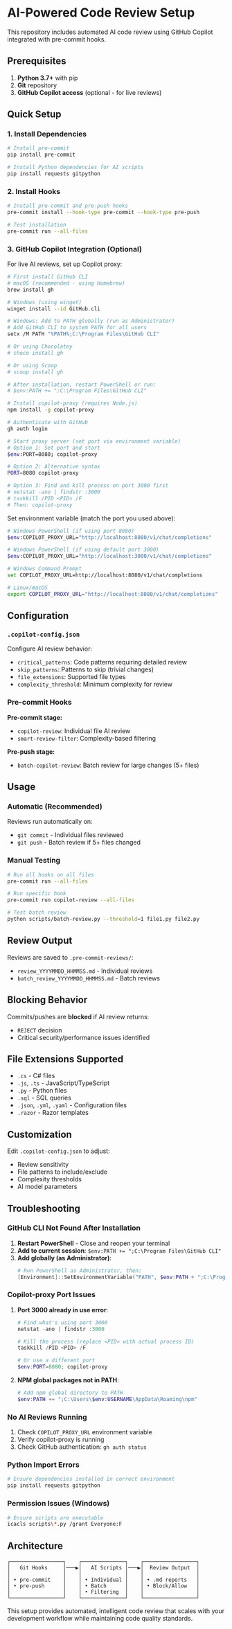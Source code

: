 # AI-Powered Code Review Setup

This repository includes automated AI code review using GitHub Copilot integrated with pre-commit hooks.

## Prerequisites

1. **Python 3.7+** with pip
2. **Git** repository
3. **GitHub Copilot access** (optional - for live reviews)

## Quick Setup

### 1. Install Dependencies

```bash
# Install pre-commit
pip install pre-commit

# Install Python dependencies for AI scripts
pip install requests gitpython
```

### 2. Install Hooks

```bash
# Install pre-commit and pre-push hooks
pre-commit install --hook-type pre-commit --hook-type pre-push

# Test installation
pre-commit run --all-files
```

### 3. GitHub Copilot Integration (Optional)

For live AI reviews, set up Copilot proxy:

```bash
# First install GitHub CLI
# macOS (recommended - using Homebrew)
brew install gh

# Windows (using winget)
winget install --id GitHub.cli

# Windows: Add to PATH globally (run as Administrator)
# Add GitHub CLI to system PATH for all users
setx /M PATH "%PATH%;C:\Program Files\GitHub CLI"

# Or using Chocolatey
# choco install gh

# Or using Scoop
# scoop install gh

# After installation, restart PowerShell or run:
# $env:PATH += ";C:\Program Files\GitHub CLI"

# Install copilot-proxy (requires Node.js)
npm install -g copilot-proxy

# Authenticate with GitHub
gh auth login

# Start proxy server (set port via environment variable)
# Option 1: Set port and start
$env:PORT=8080; copilot-proxy

# Option 2: Alternative syntax
PORT=8080 copilot-proxy

# Option 3: Find and kill process on port 3000 first
# netstat -ano | findstr :3000
# taskkill /PID <PID> /F
# Then: copilot-proxy
```

Set environment variable (match the port you used above):
```bash
# Windows PowerShell (if using port 8080)
$env:COPILOT_PROXY_URL="http://localhost:8080/v1/chat/completions"

# Windows PowerShell (if using default port 3000)
$env:COPILOT_PROXY_URL="http://localhost:3000/v1/chat/completions"

# Windows Command Prompt
set COPILOT_PROXY_URL=http://localhost:8080/v1/chat/completions

# Linux/macOS
export COPILOT_PROXY_URL="http://localhost:8080/v1/chat/completions"
```

## Configuration

### `.copilot-config.json`
Configure AI review behavior:
- `critical_patterns`: Code patterns requiring detailed review
- `skip_patterns`: Patterns to skip (trivial changes)
- `file_extensions`: Supported file types
- `complexity_threshold`: Minimum complexity for review

### Pre-commit Hooks

**Pre-commit stage:**
- `copilot-review`: Individual file AI review
- `smart-review-filter`: Complexity-based filtering

**Pre-push stage:**
- `batch-copilot-review`: Batch review for large changes (5+ files)

## Usage

### Automatic (Recommended)
Reviews run automatically on:
- `git commit` - Individual files reviewed
- `git push` - Batch review if 5+ files changed

### Manual Testing
```bash
# Run all hooks on all files
pre-commit run --all-files

# Run specific hook
pre-commit run copilot-review --all-files

# Test batch review
python scripts/batch-review.py --threshold=1 file1.py file2.py
```

## Review Output

Reviews are saved to `.pre-commit-reviews/`:
- `review_YYYYMMDD_HHMMSS.md` - Individual reviews
- `batch_review_YYYYMMDD_HHMMSS.md` - Batch reviews

## Blocking Behavior

Commits/pushes are **blocked** if AI review returns:
- `REJECT` decision
- Critical security/performance issues identified

## File Extensions Supported

- `.cs` - C# files
- `.js`, `.ts` - JavaScript/TypeScript
- `.py` - Python files
- `.sql` - SQL queries
- `.json`, `.yml`, `.yaml` - Configuration files
- `.razor` - Razor templates

## Customization

Edit `.copilot-config.json` to adjust:
- Review sensitivity
- File patterns to include/exclude
- Complexity thresholds
- AI model parameters

## Troubleshooting

### GitHub CLI Not Found After Installation
1. **Restart PowerShell** - Close and reopen your terminal
2. **Add to current session**: `$env:PATH += ";C:\Program Files\GitHub CLI"`
3. **Add globally (as Administrator)**:
   ```powershell
   # Run PowerShell as Administrator, then:
   [Environment]::SetEnvironmentVariable("PATH", $env:PATH + ";C:\Program Files\GitHub CLI", [EnvironmentVariableTarget]::Machine)
   ```

### Copilot-proxy Port Issues
1. **Port 3000 already in use error**:
   ```powershell
   # Find what's using port 3000
   netstat -ano | findstr :3000

   # Kill the process (replace <PID> with actual process ID)
   taskkill /PID <PID> /F

   # Or use a different port
   $env:PORT=8080; copilot-proxy
   ```

2. **NPM global packages not in PATH**:
   ```powershell
   # Add npm global directory to PATH
   $env:PATH += ";C:\Users\$env:USERNAME\AppData\Roaming\npm"
   ```

### No AI Reviews Running
1. Check `COPILOT_PROXY_URL` environment variable
2. Verify copilot-proxy is running
3. Check GitHub authentication: `gh auth status`

### Python Import Errors
```bash
# Ensure dependencies installed in correct environment
pip install requests gitpython
```

### Permission Issues (Windows)
```bash
# Ensure scripts are executable
icacls scripts\*.py /grant Everyone:F
```

## Architecture

```
┌─────────────────┐    ┌──────────────┐    ┌─────────────────┐
│   Git Hooks     │───▶│   AI Scripts │───▶│  Review Output  │
│                 │    │              │    │                 │
│ • pre-commit    │    │ • Individual │    │ • .md reports   │
│ • pre-push      │    │ • Batch      │    │ • Block/Allow   │
│                 │    │ • Filtering  │    │                 │
└─────────────────┘    └──────────────┘    └─────────────────┘
```

This setup provides automated, intelligent code review that scales with your development workflow while maintaining code quality standards.
